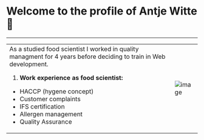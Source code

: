 # Welcome to the profile of Antje Witte 👋

---

<center><table><tr><td> 
As a studied food scientist I worked in quality managment for 4 years before deciding to train in Web development.  


1. **Work experience as food scientist:** 
- HACCP (hygene concept)
- Customer complaints
- IFS certification
- Allergen management
- Quality Assurance

</td><td> 

![image](https://www.planitplus.net/JobProfileImages/380.jpg)

</td></tr></table> 



<!--
**AntjeWitte/antjewitte** is a ✨ _special_ ✨ repository because its `README.md` (this file) appears on your GitHub profile.

Here are some ideas to get you started:

- 🔭 I’m currently working on ...
- 🌱 I’m currently learning ...
- 👯 I’m looking to collaborate on ...
- 🤔 I’m looking for help with ...
- 💬 Ask me about ...
- 📫 How to reach me: ...
- 😄 Pronouns: ...
- ⚡ Fun fact: ...
-->
